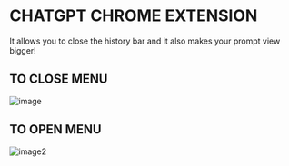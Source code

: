 # CHATGPT CHROME EXTENSION

It allows you to close the history bar and it also makes your prompt view bigger!


## TO CLOSE MENU
![image](https://github.com/Xoom7573/chatgpt-utils-extension-chrome/assets/66717268/ebfd1de1-879a-4a3c-8a34-ba35b25523cd)

## TO OPEN MENU
![image2](https://github.com/Xoom7573/chatgpt-utils-extension-chrome/assets/66717268/593cb50a-e774-4bd7-b739-d7e3d4255bc4)
